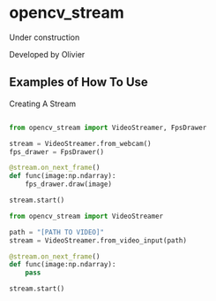 # opencv_stream

Under construction

Developed by Olivier 

## Examples of How To Use 

Creating A Stream


```python

from opencv_stream import VideoStreamer, FpsDrawer

stream = VideoStreamer.from_webcam()
fps_drawer = FpsDrawer()

@stream.on_next_frame()
def func(image:np.ndarray):
    fps_drawer.draw(image)

stream.start()

```

```python
from opencv_stream import VideoStreamer

path = "[PATH TO VIDEO]"
stream = VideoStreamer.from_video_input(path)

@stream.on_next_frame()
def func(image:np.ndarray):
    pass

stream.start()

```
